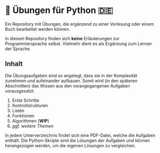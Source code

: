 # 🐍 Übungen für Python 🇩🇪

Ein Repository mit Übungen, die ergänzend zu einer Vorlesung oder einem Buch bearbeitet werden können.

In diesem Repository finden sich **keine** Erläuterungen zur Programmiersprache selbst. Vielmehr dient es als Ergänzung zum Lernen der Sprache.

## Inhalt

Die Übungsaufgaben sind so angelegt, dass sie in der Komplexität zunehmen und aufeinander aufbauen. Somit wird (in den späteren Abschnitten) das Wissen aus den vorangegangenen Aufgaben vorausgesetzt.

1) Erste Schritte
2) Kontrollstrukturen
3) Listen
4) Funktionen
5) Algorithmen (__WIP__)
6) _ggf. weitere Themen_

In jedem Unterverzeichnis findet sich eine PDF-Datei, welche die Aufgaben enthält. Die Python-Skripte sind die Lösungen der Aufgaben und können herangezogen werden, um die eigenen Lösungen zu vergleichen.